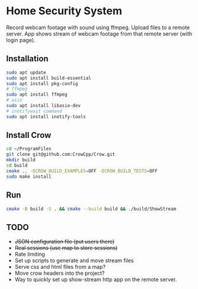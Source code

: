 # Home Security System
Record webcam footage with sound using ffmpeg.
Upload files to a remote server.
App shows stream of webcam footage from that remote server (with login page).

## Installation
```bash
sudo apt update
sudo apt install build-essential
sudo apt install pkg-config
# ffmpeg
sudo apt install ffmpeg
# asio
sudo apt install libasio-dev
# inotifywait command
sudo apt install inotify-tools
```

## Install Crow
```bash
cd ~/ProgramFiles
git clone git@github.com:CrowCpp/Crow.git
mkdir build
cd build
cmake .. -DCROW_BUILD_EXAMPLES=OFF -DCROW_BUILD_TESTS=OFF
sudo make install
```

## Run
```bash
cmake -B build -S . && cmake --build build && ./build/ShowStream
```

## TODO
- ~~JSON configuration file (put users there)~~
- ~~Real sessions (use map to store sessions)~~
- Rate limiting
- Set up scripts to generate and move stream files
- Serve css and html files from a map?
- Move crow headers into the project?
- Way to quickly set up show-stream http app on the remote server.
